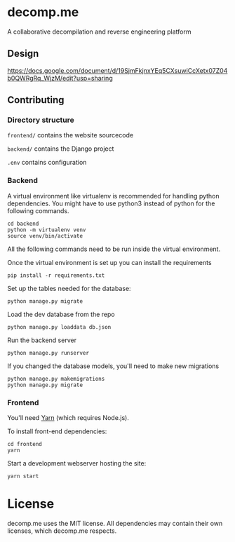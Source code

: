 # decomp.me
A collaborative decompilation and reverse engineering platform

## Design
https://docs.google.com/document/d/19SjmFkjnxYEq5CXsuwiCcXetx07Z04b0QWRgRq_WjzM/edit?usp=sharing

## Contributing

### Directory structure
`frontend/` contains the website sourcecode

`backend/` contains the Django project

`.env` contains configuration

### Backend
A virtual environment like virtualenv is recommended for handling python dependencies.
You might have to use python3 instead of python for the following commands.
```shell
cd backend
python -m virtualenv venv
source venv/bin/activate
```
All the following commands need to be run inside the virtual environment.

Once the virtual environment is set up you can install the requirements
```shell
pip install -r requirements.txt
```

Set up the tables needed for the database:
```shell
python manage.py migrate
```

Load the dev database from the repo
```shell
python manage.py loaddata db.json
```

Run the backend server
```shell
python manage.py runserver
```
If you changed the database models, you'll need to make new migrations
```shell
python manage.py makemigrations
python manage.py migrate
```

### Frontend

You'll need [Yarn](https://yarnpkg.com/getting-started/install) (which requires Node.js).

To install front-end dependencies:
```
cd frontend
yarn
```

Start a development webserver hosting the site:
```
yarn start
```

# License
decomp.me uses the MIT license. All dependencies may contain their own licenses, which decomp.me respects.
